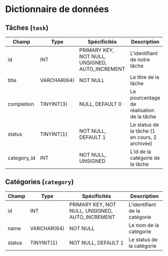 # Dictionnaire de données

## Tâches (`task`)

| Champ       | Type        | Spécificités                                    | Description                                    |
| ----------- | ----------- | ----------------------------------------------- | ---------------------------------------------- |
| id          | INT         | PRIMARY KEY, NOT NULL, UNSIGNED, AUTO_INCREMENT | L'identifiant de notre tâche                   |
| title       | VARCHAR(64) | NOT NULL                                        | Le titre de la tâche                           |
| completion  | TINYINT(3)  | NULL, DEFAULT 0                                 | Le pourcentage de réalisation de la tâche      |
| status      | TINYINT(1)  | NOT NULL, DEFAULT 1                             | Le status de la tâche (1 en cours, 2 archivée) |
| category_id | INT         | NOT NULL, UNSIGNED                              | L'id de la catégorie de la tâche               |

## Catégories (`category`)

| Champ  | Type        | Spécificités                                    | Description                   |
| ------ | ----------- | ----------------------------------------------- | ----------------------------- |
| id     | INT         | PRIMARY KEY, NOT NULL, UNSIGNED, AUTO_INCREMENT | L'identifiant de la catégorie |
| name   | VARCHAR(64) | NOT NULL                                        | Le nom de la catégorie        |
| status | TINYINT(1)  | NOT NULL, DEFAULT 1                             | Le status de la catégorie     |
